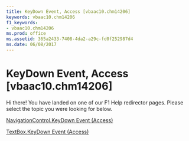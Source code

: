```yaml
---
title: KeyDown Event, Access [vbaac10.chm14206]
keywords: vbaac10.chm14206
f1_keywords:
- vbaac10.chm14206
ms.prod: office
ms.assetid: 365a2433-7408-4da2-a29c-fd0f252987d4
ms.date: 06/08/2017
---
```



# KeyDown Event, Access [vbaac10.chm14206]

Hi there! You have landed on one of our F1 Help redirector pages. Please select the topic you were looking for below.

[NavigationControl.KeyDown Event (Access)](http://msdn.microsoft.com/library/02b0671c-706c-960c-73d9-76301914aa65%28Office.15%29.aspx)

[TextBox.KeyDown Event (Access)](http://msdn.microsoft.com/library/00324700-f101-48a0-242f-bdabf4f2d70d%28Office.15%29.aspx)


